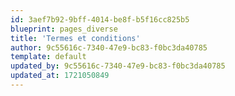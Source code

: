 ```yaml
---
id: 3aef7b92-9bff-4014-be8f-b5f16cc825b5
blueprint: pages_diverse
title: 'Termes et conditions'
author: 9c55616c-7340-47e9-bc83-f0bc3da40785
template: default
updated_by: 9c55616c-7340-47e9-bc83-f0bc3da40785
updated_at: 1721050849
---
```

